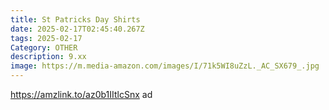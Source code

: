 ```yaml
---
title: St Patricks Day Shirts
date: 2025-02-17T02:45:40.267Z
tags: 2025-02-17
Category: OTHER
description: 9.xx
image: https://m.media-amazon.com/images/I/71k5WI8uZzL._AC_SX679_.jpg
---
```

https://amzlink.to/az0b1IItlcSnx   ad